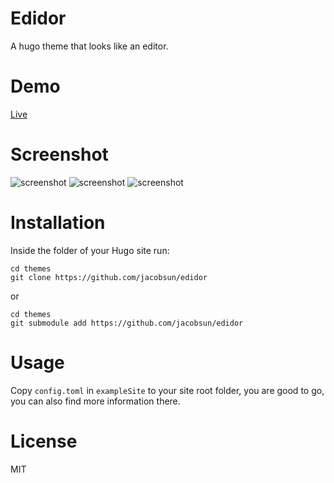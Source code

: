 # Edidor
A hugo theme that looks like an editor.

# Demo
[Live](http://ziox.xyz/)

# Screenshot
![screenshot](https://raw.githubusercontent.com/jacobsun/edidor/master/exampleSite/static/images/screenshot.png)
![screenshot](https://raw.githubusercontent.com/jacobsun/edidor/master/exampleSite/static/images/tags.png)
![screenshot](https://raw.githubusercontent.com/jacobsun/edidor/master/exampleSite/static/images/comment.png)



# Installation
Inside the folder of your Hugo site run:

```
cd themes
git clone https://github.com/jacobsun/edidor
```
or

```
cd themes
git submodule add https://github.com/jacobsun/edidor
```

# Usage

Copy `config.toml` in `exampleSite` to your site root folder, you are good to go, you can also find more information there.


# License
MIT
